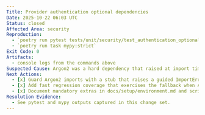 ```yaml
---
Title: Provider authentication optional dependencies
Date: 2025-10-22 06:03 UTC
Status: closed
Affected Area: security
Reproduction:
  - `poetry run pytest tests/unit/security/test_authentication_optional_dependency.py -q`
  - `poetry run task mypy:strict`
Exit Code: 0
Artifacts:
  - console logs from the commands above
Suspected Cause: Argon2 was a hard dependency that raised at import time without guidance, blocking environments without the security extra.
Next Actions:
  - [x] Guard Argon2 imports with a stub that raises a guided ImportError only when authentication stays enabled.
  - [x] Add fast regression coverage that exercises the fallback when Argon2 is missing.
  - [x] Document mandatory extras in docs/setup/environment.md and scripts/install_dev.sh messaging.
Resolution Evidence:
  - See pytest and mypy outputs captured in this change set.
---
```


